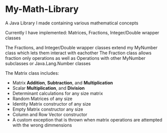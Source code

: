 # My-Math-Library
A Java Library I made containing various mathematical concepts

Currently I have implemented:
Matrices, Fractions, Integer/Double wrapper classes

The Fractions, and Integer/Double wrapper classes extend my MyNumber class which lets them interact with eachother
The Fraction class allows fraction only operations as well as Operations with other MyNumber subclasses or Java.Lang.Number classes

The Matrix class includes:
  * Matrix **Addition**, **Subtraction**, and **Multiplication**
  * Scalar **Multiplication**, and **Division**
  * Determinant calculations for any size matrix
  * Random Matrices of any size
  * Identity Matrix constructor of any size
  * Empty Matrix constructor any size
  * Column and Row Vector constructor
  * A custom exception that is thrown when matrix operations are attempted with the wrong dimmensions
  
